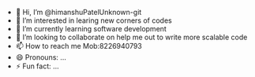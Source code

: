 - 👋 Hi, I’m @himanshuPatelUnknown-git
- 👀 I’m interested in learing new corners of codes 
- 🌱 I’m currently learning software development
- 💞️ I’m looking to collaborate on help me out to write more scalable code
- 📫 How to reach me Mob:8226940793 
- 😄 Pronouns: ...
- ⚡ Fun fact: ...

<!---
himanshuPatelUnknown-git/himanshuPatelUnknown-git is a ✨ special ✨ repository because its `README.md` (this file) appears on your GitHub profile.
You can click the Preview link to take a look at your changes.
--->

